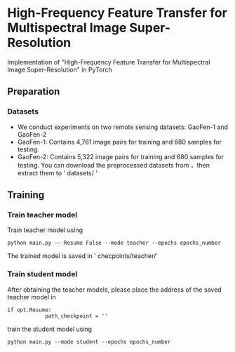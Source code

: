# High-Frequency Feature Transfer for Multispectral Image Super-Resolution


Implementation of "High-Frequency Feature Transfer for Multispectral Image Super-Resolution" in PyTorch
## Preparation

### Datasets
* We conduct experiments on two remote sensing datasets: GaoFen-1 and GaoFen-2
* GaoFen-1: Contains 4,761 image pairs for training and 680 samples for testing.
* GaoFen-2: Contains 5,322 image pairs for training and 680 samples for testing.
You can download the preprocessed datasets from ，then extract them to  ' datasets/ '
## Training

### Train teacher model
Train teacher model using
```
python main.py -- Resume False --mode teacher --epochs epochs_number
```
The trained model is saved in ' checpoints/teacher/'
### Train student model
After obtaining the teacher models, please place the address of the saved teacher model in
```
if opt.Resume:
            path_checkpoint = ''
```
train the student model using
```
python main.py --mode student --epochs epochs_number
```
